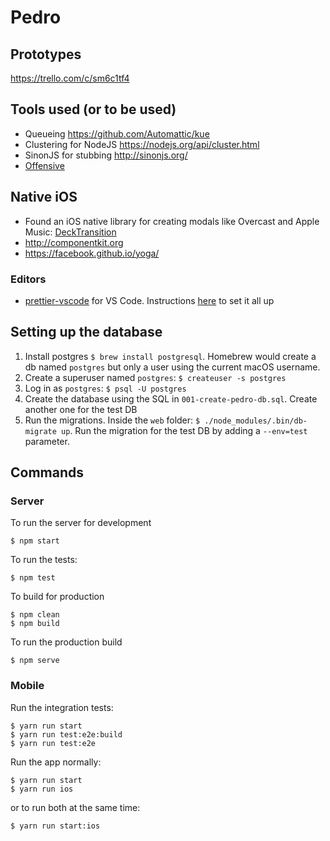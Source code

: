 # Pedro

## Prototypes

https://trello.com/c/sm6c1tf4

## Tools used (or to be used)

* Queueing https://github.com/Automattic/kue
* Clustering for NodeJS https://nodejs.org/api/cluster.html
* SinonJS for stubbing http://sinonjs.org/
* [Offensive](https://github.com/muroc/offensive.js)

## Native iOS

* Found an iOS native library for creating modals like Overcast and Apple Music: [DeckTransition](https://github.com/HarshilShah/DeckTransition?ref=ioscookies.com)
* http://componentkit.org
* https://facebook.github.io/yoga/

### Editors

* [prettier-vscode](https://github.com/prettier/prettier-vscode) for VS Code. Instructions [here](https://hackernoon.com/configure-eslint-prettier-and-flow-in-vs-code-for-react-development-c9d95db07213) to set it all up

## Setting up the database

1. Install postgres `$ brew install postgresql`. Homebrew would create a db named `postgres` but only a user using the current macOS username.
2. Create a superuser named `postgres`: `$ createuser -s postgres`
3. Log in as `postgres`: `$ psql -U postgres`
4. Create the database using the SQL in `001-create-pedro-db.sql`. Create another one for the test DB
5. Run the migrations. Inside the `web` folder: `$ ./node_modules/.bin/db-migrate up`. Run the migration for the test DB by adding a `--env=test` parameter.

## Commands

### Server

To run the server for development

```
$ npm start
```

To run the tests:

```
$ npm test
```

To build for production

```
$ npm clean
$ npm build
```

To run the production build

```
$ npm serve
```

### Mobile

Run the integration tests:

```
$ yarn run start
$ yarn run test:e2e:build
$ yarn run test:e2e
```

Run the app normally:

```
$ yarn run start
$ yarn run ios
```

or to run both at the same time:

```
$ yarn run start:ios
```

